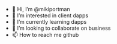 - 👋 Hi, I’m @mikiportman
- 👀 I’m interested in client dapps
- 🌱 I’m currently learning dapps
- 💞️ I’m looking to collaborate on business
- 📫 How to reach me github

<!---
mikiportman/mikiportman is a ✨ special ✨ repository because its `README.md` (this file) appears on your GitHub profile.
You can click the Preview link to take a look at your changes.
--->
